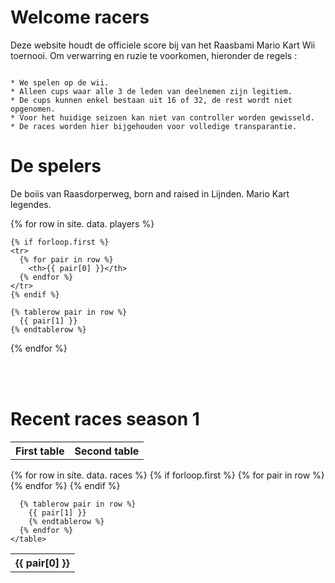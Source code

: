 # Welcome racers

Deze website houdt de officiele score bij van het Raasbami Mario Kart Wii toernooi. 
Om verwarring en ruzie te voorkomen, hieronder de regels :

``` 

* We spelen op de wii.  
* Alleen cups waar alle 3 de leden van deelnemen zijn legitiem.
* De cups kunnen enkel bestaan uit 16 of 32, de rest wordt niet opgenomen.
* Voor het huidige seizoen kan niet van controller worden gewisseld.
* De races worden hier bijgehouden voor volledige transparantie.

```

# De spelers

De boiis van Raasdorperweg, born and raised in Lijnden. Mario Kart legendes. 

<table>
  {% for row in site. data. players %}

    {% if forloop.first %}
    <tr>
      {% for pair in row %}
        <th>{{ pair[0] }}</th>
      {% endfor %}
    </tr>
    {% endif %}

    {% tablerow pair in row %}
      {{ pair[1] }}
    {% endtablerow %}

  {% endfor %}
</table>
<br>

# Recent races season 1

<table>
  <tr>
    <th> First table </th>
    <th> Second table </th>
  </tr>
  <tr>
    <table>
      {% for row in site. data. races %}
        {% if forloop.first %}
          <tr>
            {% for pair in row %}
              <th>{{ pair[0] }}</th>
          </tr>
        {% endfor %}
      {% endif %}

      {% tablerow pair in row %}
        {{ pair[1] }}
        {% endtablerow %}
      {% endfor %}
    </table>
  </tr>
  <tr>
    <table>
    </table>
  </tr>
</table>